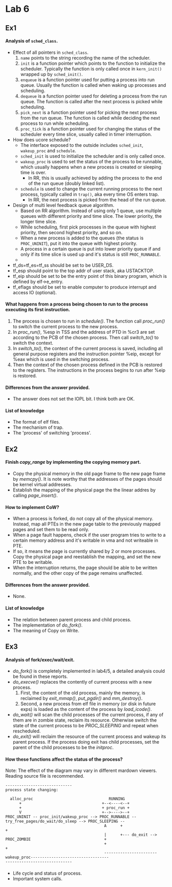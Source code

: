 # Lab 6

## Ex1

#### Analysis of `sched_class`.
- Effect of all pointers in `sched_class`.
    1. `name` points to the string recording the name of the scheduler.
    2. `init` is a function pointer which points to the function to initialize the scheduler. Typically the function is only called once in `kern_init()` wrapped up by `sched_init()`.
    3. `enqueue` is a function pointer used for putting a process into run queue. Usually the function is called when waking up processes and scheduling.
    4. `dequeue` is a function pointer used for deleting a process from the run queue. The function is called after the next process is picked while scheduling.
    5. `pick_next` is a function pointer used for picking the next process from the run queue. The function is called while deciding the next process to run while scheduling.
    6. `proc_tick` is a function pointer used for changing the status of the scheduler every time slice, usually called in timer interruption.
- How does ucore schedule?
    - The interface exposed to the outside includes `sched_init`, `wakeup_proc` and `schedule`.
    - `sched_init` is used to initialize the scheduler and is only called once.
    - `wakeup_proc` is used to set the status of the process to be runnable, which usually happens when a new process is created or sleeping time is over.
        - In RR, this is usually achieved by adding the process to the end of the run queue (doubly linked list).
    - `schedule` is used to change the current running process to the next process, typically called in `trap()`, aka every time OS enters trap.
        - In RR, the next process is picked from the head of the run queue.
- Design of multi level feedback queue algorithm.
    - Based on RR algorithm. Instead of using only 1 queue, use multiple queues with different priority and time slice. The lower priority, the longer time slice.
    - While scheduling, first pick processes in the queue with highest priority, then second highest priority, and so on.
    - When a new process is added to the queues (the status is `PROC_UNINIT`), put it into the queue with highest priority.
    - A process in a certain queue is put into lower priority queue if and only if its time slice is used up and it's status is still `PROC_RUNNABLE`.
    -
- tf_ds=tf_es=tf_ss should be set to be USER_DS.
- tf_esp should point to the top addr of user stack, aka USTACKTOP.
- tf_eip should be set to be the entry point of this binary program, which is defined by elf->e_entry.
- tf_eflags should be set to enable computer to produce interrupt and access IO (optional).

#### What happens from a process being chosen to run to the process executing its first instruction.
1. The process is chosen to run in *schedule()*. The function call *proc_run()* to switch the current process to the new process.
2. In *proc_run()*, %esp in TSS and the address of PTD in %cr3 are set according to the PCB of the chosen process. Then call *switch_to()* to switch the context.
3. In *switch_to()*, the context of the current process is saved, including all general purpose registers and the instruction pointer %eip, except for %eax which is used in the switching process.
4. Then the context of the chosen process defined in the PCB is restored to the registers. The instructions in the process begins to run after %eip is restored.
 

#### Differences from the answer provided.
- The answer does not set the IOPL bit. I think both are OK.

#### List of knowledge
- The format of elf files.
- The mechanism of trap.
- The 'process' of switching 'process'.

## Ex2

#### Finish *copy_range* by implementing the copying memory part.
- Copy the physical memory in the old page frame to the new page frame by *memcpy()*. It is note worthy that the addresses of the pages should be kernel virtual addresses.
- Establish the mapping of the physical page the the linear addres by calling *page_insert()*.

#### How to implement CoW?
- When a process is forked, do not copy all of the physical memory. Instead, map all PTEs in the new page table to the previously mapped pages and set them to be read only.
- When a page fault happens, check if the user program tries to write to a certain memory address and it's writable in vma and not writeable in PTE.
- If so, it means the page is currently shared by 2 or more processes. Copy the physical page and reestablish the mapping, and set the new PTE to be writable.
- When the interruption returns, the page should be able to be written normally, and the other copy of the page remains unaffected.


#### Differences from the answer provided.
- None.
#### List of knowledge
- The relation between parent process and child process.
- The implementation of *do_fork()*.
- The meaning of Copy on Write.

## Ex3

#### Analysis of fork/exec/wait/exit.
- *do_fork()* is completely implemented in lab4/5, a detailed analysis could be found in these reports.
- *do_execve()* replaces the contently of current process with a new process.
    1. First, the content of the old process, mainly the memory, is reclaimed by *exit_mmap()*, *put_pgdir()* and *mm_destroy()*.
    2. Second, a new process from elf file in memory (or disk in future exps) is loaded as the content of the process by *load_icode()*.
- *do_wait()* will scan the child processes of the current process, if any of them are in zombie state, reclaim its resource. Otherwise switch the state of the current process to be *PROC_SLEEPING* and repeat when rescheduled.
- *do_exit()* will reclaim the resource of the current process and wakeup its parent process. If the process doing exit has child processes, set the parent of the child processes to be the *initproc*.

#### How these functions affect the status of the process?
Note: The effect of the diagram may vary in different mardown viewers. Reading source file is recommended.

```
-----------------------------
process state changing:
                                            
  alloc_proc                                 RUNNING
      +                                   +--<----<--+
      +                                   + proc_run +
      V                                   +-->---->--+ 
PROC_UNINIT -- proc_init/wakeup_proc --> PROC_RUNNABLE -- try_free_pages/do_wait/do_sleep --> PROC_SLEEPING --
                                           A      +                                                           +
                                           |      +--- do_exit --> PROC_ZOMBIE                                +
                                           +                                                                  + 
                                           -----------------------wakeup_proc----------------------------------
-----------------------------
```

####
- Life cycle and status of process.
- Important system calls.


